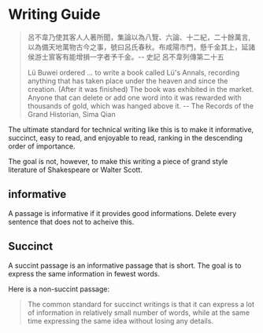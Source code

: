 # Writing Guide

> 呂不韋乃使其客人人著所聞，集論以為八覽、六論、十二紀，二十餘萬言,以為備天地萬物古今之事，號曰呂氏春秋。布咸陽市門，懸千金其上，延諸侯游士賔客有能增損一字者予千金。-- 史記 呂不韋列傳第二十五
>
> Lü Buwei ordered ... to write a book called Lü's Annals, recording anything that has taken place under the heaven and since the creation. 
> (After it was finished) The book was exhibited in the market. Anyone that can delete or add one word into it was rewarded with thousands of gold, which was hanged above it. -- The Records of the Grand Historian, Sima Qian


The ultimate standard for technical writing like this is to make it informative, succinct, easy to read, and enjoyable to read, ranking in the descending order of importance.

The goal is not, however, to make this writing a piece of grand style literature of Shakespeare or Walter Scott.

## informative 

A passage is informative if it provides good informations. 
Delete every sentence that does not to acheive this.

## Succinct

A succint passage is an informative passage that is short. 
The goal is to express the same information in fewest words.

Here is a non-succint passage:

> The common standard for succinct writings is that it can express a lot of information in relatively small number of words, while at the same time expressing the same idea without losing any details.
